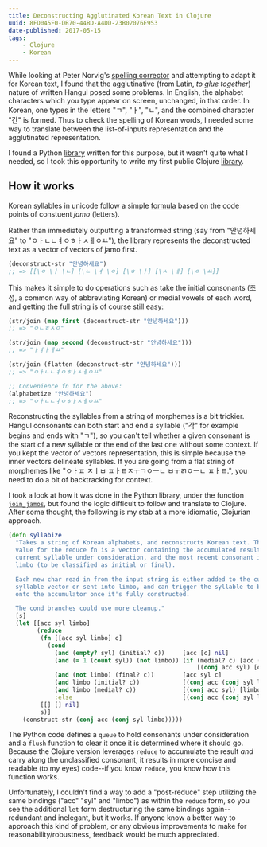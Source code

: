 ```yaml
---
title: Deconstructing Agglutinated Korean Text in Clojure
uuid: 8FD045F0-DB70-44BD-A4DD-23B02076E953
date-published: 2017-05-15
tags:
    - Clojure
    - Korean
---
```


While looking at Peter
Norvig's [spelling corrector](http://norvig.com/spell-correct.html) and
attempting to adapt it for Korean text, I found that the agglutinative (from
Latin, *to glue together*) nature of written Hangul posed some problems. In
English, the alphabet characters which you type appear on screen, unchanged, in
that order. In Korean, one types in the letters "ㄱ", "ㅏ", "ㄴ", and
the combined character "간" is formed. Thus to check the spelling of Korean
words, I needed some way to translate between the list-of-inputs representation
and the agglutinated representation.

I found a Python [library](https://github.com/kaniblu/hangul-utils) written for
this purpose, but it wasn't quite what I needed, so I took this opportunity to
write my first public
Clojure [library](https://github.com/sooheon/hangul-utils).

## How it works
Korean syllables in unicode follow a simple [formula](https://en.wikipedia.org/wiki/Korean_language_and_computers#Hangul_in_Unicode) based on the code points of constuent *jamo* (letters).

Rather than immediately outputting a transformed string (say from "안녕하세요"
to "ㅇㅏㄴㄴㅕㅇㅎㅏㅅㅔㅇㅛ"), the library represents the deconstructed text as
a vector of vectors of jamo first.

```clojure
(deconstruct-str "안녕하세요")
;; => [[\ㅇ \ㅏ \ㄴ] [\ㄴ \ㅕ \ㅇ] [\ㅎ \ㅏ] [\ㅅ \ㅔ] [\ㅇ \ㅛ]]
```

This makes it simple to do operations such as take the initial consonants (초성,
a common way of abbreviating Korean) or medial vowels of each word, and getting
the full string is of course still easy:

```clojure
(str/join (map first (deconstruct-str "안녕하세요")))
;; => "ㅇㄴㅎㅅㅇ"

(str/join (map second (deconstruct-str "안녕하세요")))
;; => "ㅏㅕㅏㅔㅛ"

(str/join (flatten (deconstruct-str "안녕하세요")))
;; => "ㅇㅏㄴㄴㅕㅇㅎㅏㅅㅔㅇㅛ"

;; Convenience fn for the above:
(alphabetize "안녕하세요")
;; => "ㅇㅏㄴㄴㅕㅇㅎㅏㅅㅔㅇㅛ"
```

Reconstructing the syllables from a string of morphemes is a bit trickier.
Hangul consonants can both start and end a syllable ("각" for example begins and
ends with "ㄱ"), so you can't tell whether a given consonant is the start of a
new syllable or the end of the last one without some context. If you kept the
vector of vectors representation, this is simple because the inner vectors
delineate syllables. If you are going from a flat string of morphemes like
"ㅇㅏㅍ ㅈㅣㅂ ㅍㅏㅌㅈㅜㄱㅇㅡㄴ ㅂㅜㄺㅇㅡㄴ ㅍㅏㅌ.", you need to do a bit of
backtracking for context.

I took a look at how it was done in the Python library, under the function
[`join_jamos`](https://github.com/kaniblu/hangul-utils/blob/master/hangul_utils/__init__.py#L144),
but found the logic difficult to follow and translate to Clojure. After some
thought, the following is my stab at a more idiomatic, Clojurian approach.

```clojure
(defn syllabize
  "Takes a string of Korean alphabets, and reconstructs Korean text. The initial
  value for the reduce fn is a vector containing the accumulated result, the
  current syllable under consideration, and the most recent consonant in
  limbo (to be classified as initial or final).

  Each new char read in from the input string is either added to the current
  syllable vector or sent into limbo, and can trigger the syllable to be conj'd
  onto the accumulator once it's fully constructed.

  The cond branches could use more cleanup."
  [s]
  (let [[acc syl limbo]
        (reduce
         (fn [[acc syl limbo] c]
           (cond
             (and (empty? syl) (initial? c))     [acc [c] nil]
             (and (= 1 (count syl)) (not limbo)) (if (medial? c) [acc (conj syl c) nil]
                                                     [(conj acc syl) [c] nil])
             (and (not limbo) (final? c))        [acc syl c]
             (and limbo (initial? c))            [(conj acc (conj syl limbo)) [c] nil]
             (and limbo (medial? c))             [(conj acc syl) [limbo c] nil]
             :else                               [(conj acc (conj syl limbo) [c]) [] nil]))
         [[] [] nil]
         s)]
    (construct-str (conj acc (conj syl limbo)))))
```

The Python code defines a `queue` to hold consonants under consideration and a
`flush` function to clear it once it is determined where it should go. Because
the Clojure version leverages `reduce` to accumulate the result *and* carry
along the unclassified consonant, it results in more concise and readable (to my
eyes) code--if you know `reduce`, you know how this function works.

Unfortunately, I couldn't find a way to add a "post-reduce" step utilizing the
same bindings ("acc" "syl" and "limbo") as within the `reduce` form, so you see
the additional `let` form destructuring the same bindings again--redundant and
inelegant, but it works. If anyone know a better way to approach this kind of
problem, or any obvious improvements to make for reasonability/robustness,
feedback would be much appreciated.

